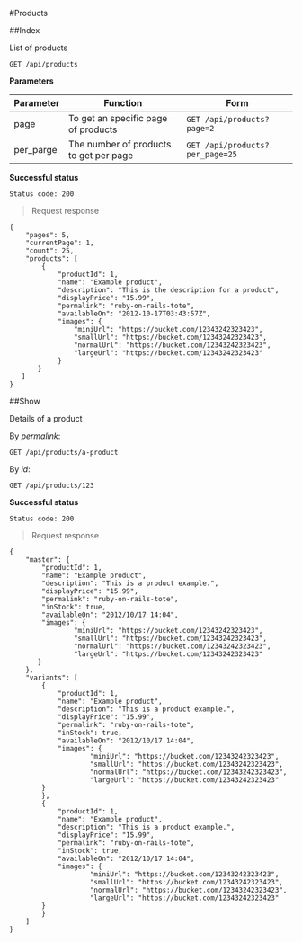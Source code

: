 #Products

##Index

List of products

`GET /api/products`

**Parameters**

Parameter | Function | Form
--------- | -------- | ----
page | To get an specific page of products | `GET /api/products?page=2`
per_parge | The number of products to get per page | `GET /api/products?per_page=25`

**Successful status**

`Status code: 200`

> Request response

```
{
	"pages": 5,
	"currentPage": 1,
	"count": 25,
	"products": [
		{
			"productId": 1,
			"name": "Example product",
			"description": "This is the description for a product",
			"displayPrice": "15.99",
			"permalink": "ruby-on-rails-tote",
			"availableOn": "2012-10-17T03:43:57Z",
			"images": {
				"miniUrl": "https://bucket.com/12343242323423",
				"smallUrl": "https://bucket.com/12343242323423",
				"normalUrl": "https://bucket.com/12343242323423",
				"largeUrl": "https://bucket.com/12343242323423"
       		}
       }
   ]
}
```

##Show

Details of a product

By _permalink_:

`GET /api/products/a-product`

By _id_:

`GET /api/products/123`

**Successful status**

`Status code: 200`

>Request response

```
{
	"master": {
		"productId": 1,
		"name": "Example product",
		"description": "This is a product example.",
		"displayPrice": "15.99",
		"permalink": "ruby-on-rails-tote",
		"inStock": true,
		"availableOn": "2012/10/17 14:04",
		"images": {
				"miniUrl": "https://bucket.com/12343242323423",
				"smallUrl": "https://bucket.com/12343242323423",
				"normalUrl": "https://bucket.com/12343242323423",
				"largeUrl": "https://bucket.com/12343242323423"
       }
	},
	"variants": [ 
		{
			"productId": 1,
			"name": "Example product",
			"description": "This is a product example.",
			"displayPrice": "15.99",
			"permalink": "ruby-on-rails-tote",
			"inStock": true,
			"availableOn": "2012/10/17 14:04",
			"images": {
					"miniUrl": "https://bucket.com/12343242323423",
					"smallUrl": "https://bucket.com/12343242323423",
					"normalUrl": "https://bucket.com/12343242323423",
					"largeUrl": "https://bucket.com/12343242323423"
       	}			
		},
		{
			"productId": 1,
			"name": "Example product",
			"description": "This is a product example.",
			"displayPrice": "15.99",
			"permalink": "ruby-on-rails-tote",
			"inStock": true,
			"availableOn": "2012/10/17 14:04",
			"images": {
					"miniUrl": "https://bucket.com/12343242323423",
					"smallUrl": "https://bucket.com/12343242323423",
					"normalUrl": "https://bucket.com/12343242323423",
					"largeUrl": "https://bucket.com/12343242323423"
       	}			
		}
	]
}
```
